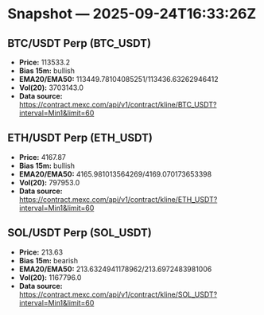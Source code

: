 # Snapshot — 2025-09-24T16:33:26Z

## BTC/USDT Perp (BTC_USDT)
- **Price:** 113533.2
- **Bias 15m:** bullish
- **EMA20/EMA50:** 113449.78104085251/113436.63262946412
- **Vol(20):** 3703143.0
- **Data source:** https://contract.mexc.com/api/v1/contract/kline/BTC_USDT?interval=Min1&limit=60

## ETH/USDT Perp (ETH_USDT)
- **Price:** 4167.87
- **Bias 15m:** bullish
- **EMA20/EMA50:** 4165.981013564269/4169.070173653398
- **Vol(20):** 797953.0
- **Data source:** https://contract.mexc.com/api/v1/contract/kline/ETH_USDT?interval=Min1&limit=60

## SOL/USDT Perp (SOL_USDT)
- **Price:** 213.63
- **Bias 15m:** bearish
- **EMA20/EMA50:** 213.6324941178962/213.6972483981006
- **Vol(20):** 1167796.0
- **Data source:** https://contract.mexc.com/api/v1/contract/kline/SOL_USDT?interval=Min1&limit=60
